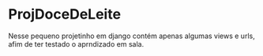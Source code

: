 # ProjDoceDeLeite

Nesse pequeno projetinho em django contém apenas algumas views e urls, 
afim de ter testado o aprndizado em sala.
